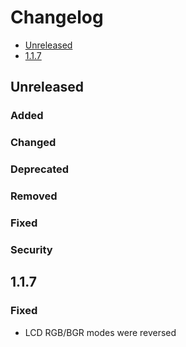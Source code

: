 # Changelog

* [Unreleased](#unreleased)
* [1.1.7](#1-1-7)

## Unreleased
### Added
### Changed
### Deprecated
### Removed
### Fixed
### Security


## 1.1.7

### Fixed

* LCD RGB/BGR modes were reversed
